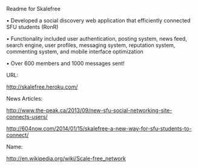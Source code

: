 Readme for Skalefree

•	Developed a social discovery web application that efficiently connected SFU students (RonR)

•	Functionality included user authentication, posting system, news feed, search engine, user profiles, messaging system, reputation system, commenting system, and mobile interface optimization

•	Over 600 members and 1000 messages sent!

URL: 

http://skalefree.heroku.com/

News Articles:

http://www.the-peak.ca/2013/09/new-sfu-social-networking-site-connects-users/

http://604now.com/2014/01/15/skalefree-a-new-way-for-sfu-students-to-connect/

Name:

http://en.wikipedia.org/wiki/Scale-free_network
